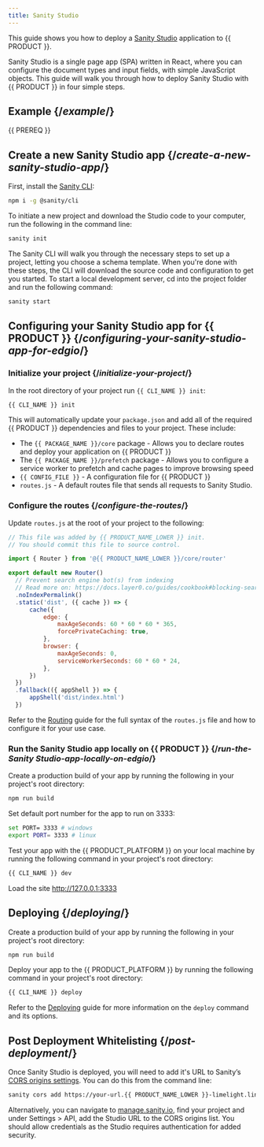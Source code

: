 ```yaml
---
title: Sanity Studio
---
```


This guide shows you how to deploy a [Sanity Studio](https://www.sanity.io/docs/sanity-studio) application to {{ PRODUCT }}.

Sanity Studio is a single page app (SPA) written in React, where you can configure the document types and input fields, with simple JavaScript objects. This guide will walk you through how to deploy Sanity Studio with {{ PRODUCT }} in four simple steps.

## Example {/*example*/}

<ExampleButtons
  title="Sanity Studio"
  siteUrl="https://layer0-docs-layer0-sanity-studio-example-default.layer0-limelight.link"
  repoUrl="https://github.com/layer0-docs/layer0-sanity-studio-example" 
  deployFromRepo />

{{ PREREQ }}

## Create a new Sanity Studio app {/*create-a-new-sanity-studio-app*/}

First, install the [Sanity CLI](https://www.npmjs.com/package/@sanity/cli):

```bash
npm i -g @sanity/cli
```

To initiate a new project and download the Studio code to your computer, run the following in the command line:

```bash
sanity init
```

The Sanity CLI will walk you through the necessary steps to set up a project, letting you choose a schema template. When you're done with these steps, the CLI will download the source code and configuration to get you started. To start a local development server, cd into the project folder and run the following command:

```bash
sanity start
```

## Configuring your Sanity Studio app for {{ PRODUCT }} {/*configuring-your-sanity-studio-app-for-edgio*/}

### Initialize your project {/*initialize-your-project*/}

In the root directory of your project run `{{ CLI_NAME }} init`:

```bash
{{ CLI_NAME }} init
```

This will automatically update your `package.json` and add all of the required {{ PRODUCT }} dependencies and files to your project. These include:

- The `{{ PACKAGE_NAME }}/core` package - Allows you to declare routes and deploy your application on {{ PRODUCT }}
- The `{{ PACKAGE_NAME }}/prefetch` package - Allows you to configure a service worker to prefetch and cache pages to improve browsing speed
- `{{ CONFIG_FILE }}` - A configuration file for {{ PRODUCT }}
- `routes.js` - A default routes file that sends all requests to Sanity Studio.

### Configure the routes {/*configure-the-routes*/}

Update `routes.js` at the root of your project to the following:

```js
// This file was added by {{ PRODUCT_NAME_LOWER }} init.
// You should commit this file to source control.

import { Router } from '@{{ PRODUCT_NAME_LOWER }}/core/router'

export default new Router()
  // Prevent search engine bot(s) from indexing
  // Read more on: https://docs.layer0.co/guides/cookbook#blocking-search-engine-crawlers
  .noIndexPermalink()
  .static('dist', ({ cache }) => {
      cache({
          edge: {
              maxAgeSeconds: 60 * 60 * 60 * 365,
              forcePrivateCaching: true,
          },
          browser: {
              maxAgeSeconds: 0,
              serviceWorkerSeconds: 60 * 60 * 24,
          },
      })
  })
  .fallback(({ appShell }) => {
      appShell('dist/index.html')
  })
```

Refer to the [Routing](routing) guide for the full syntax of the `routes.js` file and how to configure it for your use case.

### Run the Sanity Studio app locally on {{ PRODUCT }} {/*run-the-Sanity Studio-app-locally-on-edgio*/}

Create a production build of your app by running the following in your project's root directory:

```bash
npm run build
```

Set default port number for the app to run on 3333:

```bash
set PORT= 3333 # windows
export PORT= 3333 # linux
```

Test your app with the {{ PRODUCT_PLATFORM }} on your local machine by running the following command in your project's root directory:

```bash
{{ CLI_NAME }} dev
```

Load the site http://127.0.0.1:3333

## Deploying {/*deploying*/}

Create a production build of your app by running the following in your project's root directory:

```bash
npm run build
```

Deploy your app to the {{ PRODUCT_PLATFORM }} by running the following command in your project's root directory:

```bash
{{ CLI_NAME }} deploy
```

Refer to the [Deploying](deploying) guide for more information on the `deploy` command and its options.

## Post Deployment Whitelisting {/*post-deployment*/}

Once Sanity Studio is deployed, you will need to add it's URL to Sanity’s [CORS origins settings](https://www.sanity.io/docs/front-ends/cors). You can do this from the command line:

```bash
sanity cors add https://your-url.{{ PRODUCT_NAME_LOWER }}-limelight.link --credentials
```

Alternatively, you can navigate to [manage.sanity.io](https://manage.sanity.io), find your project and under Settings > API, add the Studio URL to the CORS origins list. You should allow credentials as the Studio requires authentication for added security.
